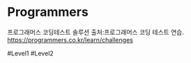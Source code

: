 # Programmers
프로그래머스 코딩테스트 솔루션
출처:프로그래머스 코딩 테스트 연습. https://programmers.co.kr/learn/challenges

#Level1
#Level2
